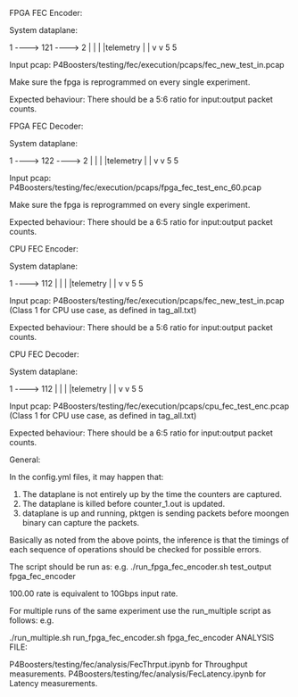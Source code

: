 FPGA FEC Encoder:

System dataplane:

1 ----> 121 ----> 2
      |    |
      |    |telemetry
      |    |
      v    v
      5    5


Input pcap: P4Boosters/testing/fec/execution/pcaps/fec_new_test_in.pcap 

Make sure the fpga is reprogrammed on every single experiment.

Expected behaviour: There should be a 5:6 ratio for input:output packet counts.

FPGA FEC Decoder:

System dataplane:

1 ----> 122 ----> 2
      |    |
      |    |telemetry
      |    |
      v    v
      5    5


Input pcap: P4Boosters/testing/fec/execution/pcaps/fpga_fec_test_enc_60.pcap 

Make sure the fpga is reprogrammed on every single experiment.

Expected behaviour: There should be a 6:5 ratio for input:output packet counts.

CPU FEC Encoder:

System dataplane:

1 ----> 112 
      |    |
      |    |telemetry
      |    |
      v    v
      5    5


Input pcap: P4Boosters/testing/fec/execution/pcaps/fec_new_test_in.pcap (Class 1 for CPU use case, as defined in tag_all.txt)

Expected behaviour: There should be a 5:6 ratio for input:output packet counts.

CPU FEC Decoder:

System dataplane:

1 ----> 112 
      |    |
      |    |telemetry
      |    |
      v    v
      5    5


Input pcap: P4Boosters/testing/fec/execution/pcaps/cpu_fec_test_enc.pcap (Class 1 for CPU use case, as defined in tag_all.txt)

Expected behaviour: There should be a 6:5 ratio for input:output packet counts.

General: 

In the config.yml files, it may happen that:
1) The dataplane is not entirely up by the time the counters are captured.
2) The dataplane is killed before counter_1.out is updated.
3) dataplane is up and running, pktgen is sending packets before moongen binary can capture the packets.

Basically as noted from the above points, the inference is that the timings of each sequence of operations should be checked for
possible errors.  


The script should be run as:
e.g.
./run_fpga_fec_encoder.sh test_output fpga_fec_encoder <name of pcap in pcaps directory> <rate at which experiment is to be run>

100.00 rate is equivalent to 10Gbps input rate. 

For multiple runs of the same experiment use the run_multiple script as follows:
e.g.

./run_multiple.sh run_fpga_fec_encoder.sh fpga_fec_encoder <name of pcap file residing in pcap directory> 
ANALYSIS FILE:

  P4Boosters/testing/fec/analysis/FecThrput.ipynb for Throughput measurements.
  P4Boosters/testing/fec/analysis/FecLatency.ipynb for Latency measurements.


